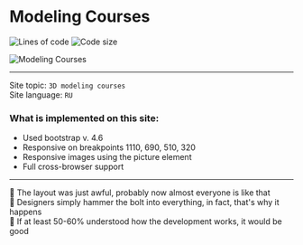 # Modeling Courses

![Lines of code](https://img.shields.io/tokei/lines/github/sineylo/Modeling-Courses?style=for-the-badge) ![Code size](https://img.shields.io/github/languages/code-size/SineYlo/Modeling-Courses?style=for-the-badge)

![Modeling Courses](https://i.ibb.co/ZSsWnF5/msedge-EPOMYIEd1-R.png "Modeling Courses")

***

Site topic: `3D modeling courses`  
Site language: `RU`

### What is implemented on this site:

- Used bootstrap v. 4.6
- Responsive on breakpoints 1110, 690, 510, 320
- Responsive images using the picture element
- Full cross-browser support

***

🔸 The layout was just awful, probably now almost everyone is like that  
🔸 Designers simply hammer the bolt into everything, in fact, that's why it happens  
🔸 If at least 50-60% understood how the development works, it would be good
